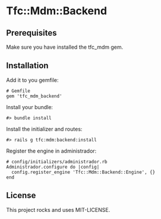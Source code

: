 # Tfc::Mdm::Backend

## Prerequisites

Make sure you have installed the tfc_mdm gem.

## Installation

Add it to you gemfile:

    # Gemfile
    gem 'tfc_mdm_backend'

Install your bundle:

    #> bundle install

Install the initializer and routes:

    #> rails g tfc:mdm:backend:install

Register the engine in administrador:

    # config/initializers/administrador.rb
    Administrador.configure do |config|
      config.register_engine 'Tfc::Mdm::Backend::Engine', {}
    end

## License

This project rocks and uses MIT-LICENSE.